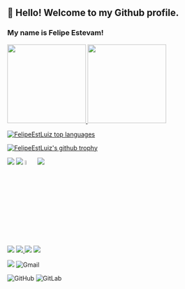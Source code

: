 ## 👋 Hello! Welcome to my Github profile.
### My name is Felipe Estevam!


<div>
<a href="https://github.com/FelipeEstLuiz">
<img height="180em" src="https://github-readme-stats.vercel.app/api/top-langs/?username=FelipeEstLuiz&layout=compact&langs_count=7&theme=blue-green"/>
<img height="180em" src="https://github-readme-stats.vercel.app/api?username=FelipeEstLuiz&show_icons=true&theme=blue-green&include_all_commits=true&count_private=true"/>

</div>

[![FelipeEstLuiz top languages](https://github-readme-stats.vercel.app/api?username=FelipeEstLuiz&show_icons=true&theme=blue-green&include_all_commits=true&count_private=true)](https://github.com/FelipeEstLuiz/github-readme-stats)


[![FelipeEstLuiz's github trophy](https://github-profile-trophy.vercel.app/?username=FelipeEstLuiz&row=1)](https://github.com/FelipeEstLuiz/github-profile-trophy)


<div>
<a href="https://github.com/FelipeEstLuiz"><img src="https://img.shields.io/badge/C%23-239120?style=for-the-badge&logo=c-sharp&logoColor=white"/></a>  
 <a href="https://github.com/FelipeEstLuiz"><img src="https://img.shields.io/badge/.NET-5C2D91?style=for-the-badge&logo=.net&logoColor=white" /></a>  <a href="https://github.com/FelipeEstLuiz"><img src="https://cdn.jsdelivr.net/gh/devicons/devicon/icons/dotnetcore/dotnetcore-original.svg" height="5%" width="5%"/></a> <a href="https://github.com/FelipeEstLuiz"><img src="https://img.shields.io/badge/Node.js-43853D?style=for-the-badge&logo=node.js&logoColor=white"/></a> <a href="https://github.com/FelipeEstLuiz"> 
</div>  

<div>
<img src="https://img.shields.io/badge/Microsoft%20SQL%20Sever-CC2927?style=for-the-badge&logo=microsoft%20sql%20server&logoColor=white"/></a>
 <a href="https://github.com/FelipeEstLuiz"><img src="https://img.shields.io/badge/MySQL-005C84?style=for-the-badge&logo=mysql&logoColor=white"/> <a href="https://github.com/FelipeEstLuiz"><img src=" https://img.shields.io/badge/MongoDB-4EA94B?style=for-the-badge&logo=mongodb&logoColor=white"/></a>   <img src="https://img.shields.io/badge/PostgreSQL-316192?style=for-the-badge&logo=postgresql&logoColor=white" /></a> <a href="https://github.com/FelipeEstLuiz">  
</div> 

<a href="https://www.linkedin.com/in/felipe-estevam-luiz-439185151" target="_blank"><img src="https://img.shields.io/badge/-LinkedIn-%230077B5?style=for-the-badge&logo=linkedin&logoColor=white" target="_blank"></a> 
![Gmail](https://img.shields.io/badge/Gmail-D14836?style=for-the-badge&logo=gmail&logoColor=white)

![GitHub](https://img.shields.io/badge/github-%23121011.svg?style=for-the-badge&logo=github&logoColor=white)
![GitLab](https://img.shields.io/badge/gitlab-%23181717.svg?style=for-the-badge&logo=gitlab&logoColor=white)
